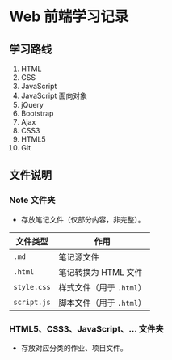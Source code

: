 # Web 前端学习记录

## 学习路线

1. HTML
2. CSS
3. JavaScript
4. JavaScript 面向对象
5. jQuery
6. Bootstrap
7. Ajax
8. CSS3
9. HTML5
10. Git

## 文件说明

### Note 文件夹

- 存放笔记文件（仅部分内容，非完整）。

文件类型    | 作用
--------    | ----
`.md`       | 笔记源文件
`.html`     | 笔记转换为 HTML 文件
`style.css` | 样式文件（用于 `.html`）
`script.js` | 脚本文件（用于 `.html`）

### HTML5、CSS3、JavaScript、... 文件夹

- 存放对应分类的作业、项目文件。

